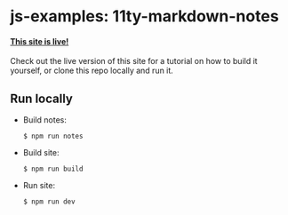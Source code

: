 # js-examples: 11ty-markdown-notes

#### [This site is live!](https://11ty-markdown-notes-demo.vercel.app/)

Check out the live version of this site for a tutorial on how to build it yourself, or clone this repo locally and run it.

## Run locally

- Build notes:
  ```
  $ npm run notes
  ```
- Build site:
  ```
  $ npm run build
  ```
- Run site:
  ```
  $ npm run dev
  ```
